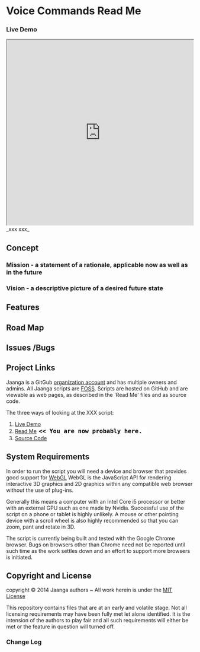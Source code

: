 Voice Commands Read Me
=======

### Live Demo

<iframe src="http://xxx.github.io/index.html" width=100% height=500px class='overview' >
There is an `iframe` here. It is not visible when viewed on github.com/xxx. To view, please see 'Project Links' below.
</iframe>
_xxx xxx_

## Concept

### Mission - a statement of a rationale, applicable now as well as in the future

### Vision -  a descriptive picture of a desired future state


## Features


## Road Map


## Issues /Bugs


## Project Links
<!--
You have two ways of viewing the XXX files:

* Web page hosted on GitHub: [xxx.github.io]( http://xxx.github.io/ "view the files as apps." ) <input value="<< You are now probably here." size=28 style="font:bold 12pt monospace;border-width:0;" >  
* Source code on GitHub: [github.com/xxx]( https://github.com/xxx/xxx.github.io/ "View the files as source code." ) <scan style=display:none ><< You are now probably here.</scan>
-->

Jaanga is a GitGub [organization account]( https://help.github.com/articles/what-s-the-difference-between-user-and-organization-accounts ) and has multiple owners and admins. 
All Jaanga scripts are [FOSS]( https://en.wikipedia.org/wiki/Free_and_open-source_software ).
Scripts are hosted on GitHub and are viewable as web pages, as described in the 'Read Me' files and as source code.

The three ways of looking at the XXX script:

1. [Live Demo]( http://xxx.github.io/ )  
2. [Read Me]( http://xxx.github.io/ "view the files as apps." ) <input value="<< You are now probably here." size=28 style="font:bold 12pt monospace;border-width:0;" >   
3. [Source Code]( https://github.com/xxx/xxx.github.io/ "View the files as source code." ) <scan style=display:none ><< You are now probably here.</scan>  

## System Requirements

In order to run the script you will need a device and browser that provides good support for [WebGL](http://get.webgl.org/)
WebGL is the JavaScript API for rendering interactive 3D graphics and 2D graphics within any compatible web browser without the use of plug-ins. 

Generally this means a computer with an Intel Core i5 processor or better with an external GPU such as one made by Nvidia. 
Successful use of the script on a phone or tablet is highly unlikely. 
A mouse or other pointing device with a scroll wheel is also highly recommended so that you can zoom, pant and rotate in 3D.
 
The script is currently being built and tested with the Google Chrome browser. 
Bugs on browsers other than Chrome need not be reported until such time as the work settles down and an effort to support more browsers is initiated.



## Copyright and License

copyright &copy; 2014 Jaanga authors ~ 
All work herein is under the [MIT License]( http://jaanga.github.io/libs/jaanga-copyright-and-mit-license.md )

<!--
[FGx copyright notice and license]( https://github.com/fgx/fgx.github.io/blob/master/fgx-copyright-notice-and-license.md )
-->

This repository contains files that are at an early and volatile stage. Not all licensing requirements may have been fully met let alone identified. It is the intension of the authors to play fair and all such requirements will either be met or the feature in question will turned off.


### Change Log




